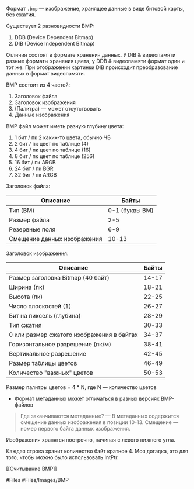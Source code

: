 Формат `.bmp` — изображение, хранящее данные в виде битовой карты, без сжатия.

Существует 2 разновидности BMP:
1) DDB (Device Dependent Bitmap)
2) DIB (Device Independent Bitmap)

Отличия состоят в формате хранения данных. У DIB & видеопамяти разные форматы хранения цвета, у DDB & видеопамяти формат один и тот же. При отображении картинки DIB происходит преобразование данных в формат видеопамяти.

BMP состоит из 4 частей:
1) Заголовок файла
2) Заголовок изображения
3) (Палитра) — может отсутствовать
4) Данные изображения

BMP файл может иметь разную глубину цвета:
1. 1 бит / пк 2 каких-то цвета, обычно ЧБ
2. 2 бит / пк цвет по таблице (4)
3. 4 бит / пк цвет по таблице (16)
4. 8 бит / пк цвет по таблице (256)
5. 16 бит / пк ARGB
6. 24 бит / пк BGR
7. 32 бит / пк ARGB

Заголовок файла:

Описание	| Байты
-|-
Тип (BM) | 0-1 (буквы BM)
Размер файла | 2-5
Резервные поля | 6-9
Смещение данных изображения| 10-13

Заголовок изображения:

| Описание                                  | Байты |
| ----------------------------------------- | ----- |
| Размер заголовка Bitmap (40 байт)         | 14-17 |
| Ширина (пк)                               | 18-21 |
| Высота (пк)                               | 22-25 |
| Число плоскостей (1)                      | 26-27 |
| Бит на пиксель (глубина)                  | 28-29 |
| Тип сжатия                                | 30-33 |
| 0 или размер сжатого изображения в байтах | 34-37 |
| Горизонтальное разрешение (пк/м)          | 38-41 |
| Вертикальное разрешение                   | 42-45 |
| Размер таблицы цветов                     | 46-49 |
| Количество "важных" цветов                | 50-53 |

Размер палитры цветов = 4 \* N, где N — количество цветов

* Формат метаданных может отличаться в разных версиях BMP-файлов

>Где заканчиваются метаданные? — В метаданных содержится смещение данных изображения в позиции 10-13. Смещение — номер первого байта данных изображения.

Изображения хранятся построчно, начиная с левого нижнего угла.

Каждая строка хранит количество байт кратное 4.
Моя догадка, это для того, чтобы можно было использовать IntPtr.

[[Считывание BMP]]

#Files #Files/Images/BMP